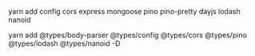 <!-- express zod jsonwebtoken bcrypt -->

yarn add config cors express mongoose pino pino-pretty dayjs lodash nanoid

<!-- @types/express  @types/jsonwebtoken @types/bcrypt @types/node typescript ts-node -->

yarn add @types/body-parser @types/config @types/cors @types/pino @types/lodash @types/nanoid -D
